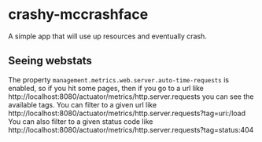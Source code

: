 # crashy-mccrashface

A simple app that will use up resources and eventually crash.

## Seeing webstats
The property `management.metrics.web.server.auto-time-requests` is enabled, so if you hit some pages, then if
you go to a url like http://localhost:8080/actuator/metrics/http.server.requests you can
see the available tags.
You can filter to a given url like
http://localhost:8080/actuator/metrics/http.server.requests?tag=uri:/load
You can also filter to a given status code like
http://localhost:8080/actuator/metrics/http.server.requests?tag=status:404

